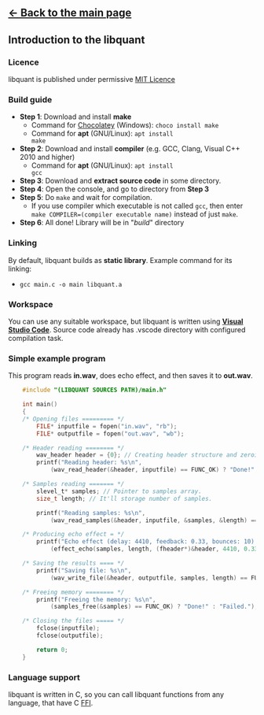 ## [<- Back to the main page](main.md)

## Introduction to the libquant

### Licence
libquant is published under permissive [MIT Licence](https://en.wikipedia.org/wiki/MIT_Licence)

### Build guide
- **Step 1**: Download and install **make**
    - Command for [Chocolatey](https://chocolatey.org) (Windows): <code>choco install make</code>
    - Command for **apt** (GNU/Linux): <code>apt install make</code>
- **Step 2**: Download and install **compiler** (e.g. GCC, Clang, Visual C++ 2010 and higher)
    - Command for **apt** (GNU/Linux): <code>apt install gcc</code>
- **Step 3**: Download and **extract source code** in some directory.
- **Step 4**: Open the console, and go to directory from **Step 3**
- **Step 5**: Do <code>make</code> and wait for compilation.
    - If you use compiler which executable is not called <code>gcc</code>, then enter <code>make COMPILER=(compiler executable name)</code> instead of just <code>make</code>.
- **Step 6**: All done! Library will be in "*build*" directory

### Linking
By default, libquant builds as **static library**. Example command for its linking:

- <code>gcc main.c -o main libquant.a</code>

### Workspace
You can use any suitable workspace, but libquant is written using **[Visual Studio Code](https://code.visualstudio.com/)**. Source code already has .vscode directory with configured compilation task.

### Simple example program
This program reads **in.wav**, does echo effect, and then saves it to **out.wav**.
```C
    #include "(LIBQUANT SOURCES PATH)/main.h"

    int main()
    {
    /* Opening files ========= */
        FILE* inputfile = fopen("in.wav", "rb");
        FILE* outputfile = fopen("out.wav", "wb");

    /* Header reading ======== */
        wav_header header = {0}; // Creating header structure and zeroing it.
        printf("Reading header: %s\n",
            (wav_read_header(&header, inputfile) == FUNC_OK) ? "Done!" : "Failed.");

    /* Samples reading ======= */
        slevel_t* samples; // Pointer to samples array.
        size_t length; // It'll storage number of samples.

        printf("Reading samples: %s\n",
            (wav_read_samples(&header, inputfile, &samples, &length) == FUNC_OK) ? "Done!" : "Failed.");

    /* Producing echo effect = */
        printf("Echo effect (delay: 4410, feedback: 0.33, bounces: 10): %s\n",
            (effect_echo(samples, length, (fheader*)&header, 4410, 0.33, 10) == FUNC_OK) ? "Done!" : "Failed.");

    /* Saving the results ==== */
        printf("Saving file: %s\n",
            (wav_write_file(&header, outputfile, samples, length) == FUNC_OK) ? "Done!" : "Failed.");

    /* Freeing memory ======== */
        printf("Freeing the memory: %s\n",
            (samples_free(&samples) == FUNC_OK) ? "Done!" : "Failed.");

    /* Closing the files ===== */
        fclose(inputfile);
        fclose(outputfile);

        return 0;
    }
```

### Language support
libquant is written in C, so you can call libquant functions from any language, that have C [FFI](https://en.wikipedia.org/wiki/Foreign_function_interface).